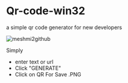 # Qr-code-win32
a simple qr code generator for new developers

![meshmi2github](https://user-images.githubusercontent.com/28824564/232418648-02fbe898-b4cb-43bb-9762-745e45d7a4af.png)

Simply 
- enter text or url
- Click "GENERATE"
- Click on QR For Save .PNG
